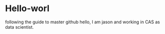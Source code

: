 # Hello-worl
following the guide to master github
hello, I am jason and working in CAS as data scientist.
